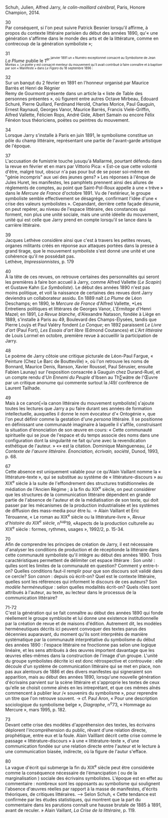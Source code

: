 Schuh, Julien, Alfred Jarry, *le colin-maillard cérébral*, Paris, Honore Champion, 2014.

30  
Par conséquent, si l'on peut suivre Patrick Besnier lorsqu'il affirme, à propos du contexte littéraire parisien du début des années 1890, qu'« une génération s'affirme dans le monde des arts et de la littérature, comme en contrecoup de la génération symboliste »;

31  
*La Plume* publie le 1<sup>er<sup> janvier 1891 un « Numéro exceptionnel consacré au Symbolisme de Jean Moréas ». Le poète y est consacré menteur du mouvement qu'il avait contribué à faire connaître et à baptiser par son « Manifeste » dans *Le Figaro* du 18 septembre 1896 :

32  
Sur un banqut du 2 février en 1891 en l'honneur organisé par Maurice Barrès et Henri de Régnier  
Remy de Gourmont présente dans un article la « liste de Table des personnes présentes », où figurent entre autres Octave Mirbeau, Édouard Schuré, Pierre Quillard, Ferdinand Herold, Charles Morice, Paul Gauguin, Ernest Raynaud, Georges Vanor, Maurice Barrès, Francis Vielé-Griffin, Alfred Vallette, Félicien Rops, André Gide, Albert Samain ou encore Félix Fénéon tous théoriciens, poètes ou peintres du mouvement.

34  
Lorsque Jarry s'installe à Paris en juin 1891, le symbolisme constitue un pôle du champ littéraire, représentant une partie de l'avant-garde artistique de l'époque.

37  
L'accusation de fumistrie touche jusuqu'à Mallarmé, pourtant défendu dans la revue en février et en mars par Vittorio Pica: « Est-ce que cette volonté d'être, malgré tout, obscur n'a pas pour but de se poser soi-même en "génie incompris" aux uei des jeunes gens? » Les réponses à l'ênque de Jules Huret, les manifestes, les pamphlets prennent ainsi des allures de réglements de comptes, au point que Saint-Pol-Roux appelle à une « trêve » dans le *Mercure de France* d'octobre 1891. Vu de l'extérieur, le groupe symboliste semble effectivement se désagrége, confirmant l'idée d'une « crise des valeurs symbolistes ». Cepandant, derrière cette façade désunie, on peut repérer, au niveau de l'espace littéraire, des constances qui forment, non plus une unité sociale, mais une unité idéelle du mouvement, unité qui est celle que Jarry prend en compte lorsqu'il se lance dans la carrière littéraire.

39  
Jacques Lethève considère ainsi que c'est à travers les petites revues, organes militants créés en réponse aux attaques portées dans la presse à grand tirage, que le mouvement symboliste s'est donné une unité et une cohérence qu'il ne possédait pas.  
Lethève, *Impressionnistes*, p. 179

40  
À la tête de ces revues, on retrouve certaines des personnalités qui seront les premières à faire bon accueil à Jarry, comme Alfred Vallette (*Le Scapin*) et Gustave Kahn (*Le Symboliste*). Le début des années 1890 n'est pas moins politique, et voit la naissance de certaines des revues dont Jarry deviendra un collaborateur assidu. En 1889 naît *La Plume* de Léon Deschamps; en 1890, le *Mercure de France* d'Alfred Vallette, *Les Entretiens politiques et littérares de Georges Vanor, *L'Ermitage* d'Henri Mazel; en 1891, *La Revue blanche*, d'Alexandre Natason, fondée à Liège en 1889, s'installe à Paris au 49, Boulevard des Champs-Élysées, tandis que Pierre Louÿs et Paul Valéry fondent *La Conque*; en 1892 paraissent *Le Livre d'art* (Paul Fort), *Les Essais d'art libre* (Edmond Coutances) et *L'Art littéraire* de Louis Lormel en octobre, première revue à accueillir la participation de Jarry.

48  
Le poème de Jarry côtoie une critique picturale de Léon-Paul Fargue, « Peinture (Chez Le Barc de Boutteville) », où l'on retrouve les noms de Bonnard, Maurice Denis, Ranson, Xavier Roussel, Paul Sérusier, ensuite Fabien Launay) sur l'exposition consacrée à Gauguin chez Durand-Ruel, et un compte rendu d'*Un Ennemi du Peuple* d'Ibsen au Th∑wâtre de l'Œuvre par un critique anonume qui commente surtout la /49/ conférence de Laurent Tailhade.

49  
Mais à ce canon[=la canon littéraire du mouvement symboliste] s'ajoute toutes les lectures que Jarry a pu faire  durant ses années de formation intellectuelle, auxquelles il donne le nom évocateur d'« Ontogénie », que l'on peut définir comme la gestation d'une *persona* littéraire. Il se positionne en définissant une communauté imaginaire à laquelle il s'affile, construisant la situation d'énonciation de son œuvre en cours: « Cette communauté spirituelle qui se joue de l'espace et du temps associe des noms dans une configuration dont la singularité ne fait qu'une avec la revendication esthétique de l'auteur. »
«» est la citation. Dominique Maingueneau, *Le Contexte de l'œuvre littéraire. Énonciation, écrivain, société*, Dunod, 1993, p. 68.

67  
Cette absence est uniquement valable pour ce qu'Alain Vaillant nomme la « littérature-texte », qui se substitue au système de « littérature-discours » au XIX<sup>e</sup> siècle à la suite de l'effondrement des structures tratidtionneles de médiation de l'Ancien Régime ; à la fin du XIX<sup>e</sup> siècle, on peut considérer que les structures de la communication littéraire dépendent en grande partie de l'absence de l'auteur et de la médiatisation de son texte, qui doit passer par les mécanismes de la production industrialisée et les systèmes de diffusion des mass-media pour être lu.
-> Alain Vaillant et Éric Térouanne, « Le roman au XIX<sup>e</sup> siècle ou la littérature-livre », *Revue d'histoire du XIX<sup>e</sup> siècle*, n<sup>sup</sup>19, «Aspects de la production culturelle au XIX<sup>e</sup> siècle : formes, rythmes, usages », 1992/2, p. 15-34.

70  
Afin de comprendre les principes de création de Jarry, il est nécessaire d'analyser les conditions de production et de réceptionde la littéraire dans cette communauté symboliste qu'il intègre au début des années 1890. Trois caractéristiques permettent de délimiter cet espace littérare : 
Son *unité* : qulles sont les limites de la communauté en question? Comment y entre-t-on? Quelles conditions faut-il remplir pour que son discours soit validé dans ce cercle?
Son *canon* : depuis où écrit-on? Quel est le contexte littéraire, quelles sont les références qui informent le discours de ces auteurs?
Son *modèle herméneutique* : selon quelles modalités écrit-on? Quels rôles sont attribués à l'auteur, au texte, au lecteur dans le processus de la communication littéraire?

71-72  
C'est la génération qui se fait connaître au début des années 1890 qui fonde réellement le groupe symblosite et lui donne une existence institutionnelle par la création de revue et de maisons d'édition. Autrement dit, les modèles herméneutiques décrits ici peuvent convoquer des textes parus des décennies auparavant, du moment qu'ils sont interprétés de manière systématique par la communauté interprétative du symbolisme du début des années 1890 : l'espace littéraire ne fnoctionne pas selon une logique linéaire, et les sens attribués à des œuvres importent davantage que les œuvres elles-mêmes dans la construction de l'image d'un groupe. L'unité du groupe symbolistes décrite ici est donc rétrospective et controuvée : elle découle d'un système de communication littéraire qui se met en place, non pas aux alentours de 1886 et des divers manifestes qui  signeraient son apparition, mais au début des années 1890, lorsqu'une nouvelle génération d'écrivains parvient sur la scène littéraire et s'approprie les textes de ceux qu'elle se choisit comme aînés en les intreprétant, et que ces mêmes aînés commencent à publier leur /« souvenirs du symbolisme », pour reprendre un titre que l'on retrouve souvent.
-> cf. Paul Aron, « Pour une description sociologique du symbolisme belge », *Diagraphe*, n<sup>o</sup>73, « Hommage au Mercure », mars 1995, p. 182.

73  
Devant cette crise des modèles d'appréhension des textes, les écrivains déplorent l'incompréhension du public, rêvant d'une relation directe, prophétique, entre eux et la foule. Alain Vailllant décrit cette crise comme le passage « littérature-discours » à une « littérature-texte », d'une communication fondée sur une relation directe entre l'auteur et le lecture à une communication biasée, indirecte, où la figure de l'autur s'efface.

80  
La vague d'écrit qui submerge la fin du XIX<sup>e</sup> siècle peut être considérée comme la conséquence nécessaire de l'émancipation ( ou de la marginalisation ) sociale des écrivains symbolistes. L'époque est en effet au commentaire : nombreux sont les opposants au symbolisme qui soulignent l'absence d'œuvres réelles par rapport à la masse de manifestes, d'écrits théoriques, de critiques littéraires.
--> Selon Schuh, « Cette tendance est confirmée par les études statistiques, qui montrent que la part du commentaire dans les parutions connaît une hausse brutale de 1885 à 1891, avant de reculer. » Alain Vaillant, *La Crise de la littéraire*, p. 119.


